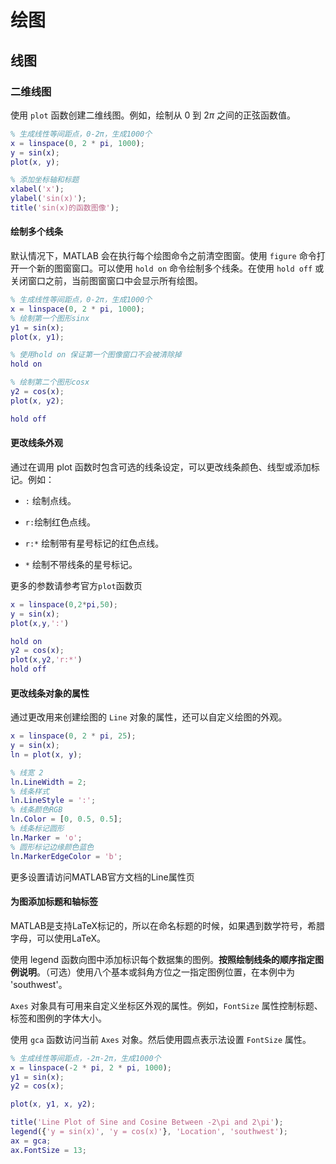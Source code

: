# 绘图

## 线图

### 二维线图

使用 `plot` 函数创建二维线图。例如，绘制从 0 到 2*π* 之间的正弦函数值。

```matlab
% 生成线性等间距点，0-2π，生成1000个
x = linspace(0, 2 * pi, 1000);
y = sin(x);
plot(x, y);

% 添加坐标轴和标题
xlabel('x');
ylabel('sin(x)');
title('sin(x)的函数图像');
```



#### 绘制多个线条

默认情况下，MATLAB 会在执行每个绘图命令之前清空图窗。使用 `figure` 命令打开一个新的图窗窗口。可以使用 `hold on` 命令绘制多个线条。在使用 `hold off` 或关闭窗口之前，当前图窗窗口中会显示所有绘图。

```matlab
% 生成线性等间距点，0-2π，生成1000个
x = linspace(0, 2 * pi, 1000);
% 绘制第一个图形sinx
y1 = sin(x);
plot(x, y1);

% 使用hold on 保证第一个图像窗口不会被清除掉
hold on

% 绘制第二个图形cosx
y2 = cos(x);
plot(x, y2);

hold off
```



#### 更改线条外观

通过在调用 plot 函数时包含可选的线条设定，可以更改线条颜色、线型或添加标记。例如：

* `:` 绘制点线。

* `r:`绘制红色点线。

* `r:*` 绘制带有星号标记的红色点线。

* `*` 绘制不带线条的星号标记。

更多的参数请参考官方`plot`函数页

```matlab
x = linspace(0,2*pi,50);
y = sin(x);
plot(x,y,':')

hold on 
y2 = cos(x);
plot(x,y2,'r:*')
hold off
```



#### 更改线条对象的属性

通过更改用来创建绘图的 `Line` 对象的属性，还可以自定义绘图的外观。

```matlab
x = linspace(0, 2 * pi, 25);
y = sin(x);
ln = plot(x, y);

% 线宽 2
ln.LineWidth = 2;
% 线条样式
ln.LineStyle = ':';
% 线条颜色RGB
ln.Color = [0, 0.5, 0.5];
% 线条标记圆形
ln.Marker = 'o';
% 圆形标记边缘颜色蓝色
ln.MarkerEdgeColor = 'b';
```

更多设置请访问MATLAB官方文档的Line属性页



#### 为图添加标题和轴标签

MATLAB是支持LaTeX标记的，所以在命名标题的时候，如果遇到数学符号，希腊字母，可以使用LaTeX。

使用 legend 函数向图中添加标识每个数据集的图例。**按照绘制线条的顺序指定图例说明**。（可选）使用八个基本或斜角方位之一指定图例位置，在本例中为 'southwest'。

`Axes` 对象具有可用来自定义坐标区外观的属性。例如，`FontSize` 属性控制标题、标签和图例的字体大小。

使用 `gca` 函数访问当前 `Axes` 对象。然后使用圆点表示法设置 `FontSize` 属性。

```matlab
% 生成线性等间距点，-2π-2π，生成1000个
x = linspace(-2 * pi, 2 * pi, 1000);
y1 = sin(x);
y2 = cos(x);

plot(x, y1, x, y2);

title('Line Plot of Sine and Cosine Between -2\pi and 2\pi');
legend({'y = sin(x)', 'y = cos(x)'}, 'Location', 'southwest');
ax = gca;
ax.FontSize = 13;
```



